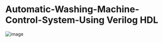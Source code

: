# Automatic-Washing-Machine-Control-System-Using Verilog HDL
![image](https://user-images.githubusercontent.com/81464413/173197944-437d35c0-5ad8-4b5c-bd52-62be09ea3288.png)


